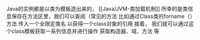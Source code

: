 Java的实例都是以类为模板造出来的， [[Java/JVM-类加载机制]]
所幸的是类信息保存在方法区里，我们可以查阅（常见的方法 比如通过Class类的forname（）方法 传入一个全限定类名  以获得一个class对象的引用
接着， 我们就可以通过这个class模板获取一系列信息并进行操作
获取构造器、域、方法 等